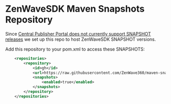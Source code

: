 # ZenWaveSDK Maven Snapshots Repository

Since [Central Publisher Portal does not currently support SNAPSHOT releases](https://central.sonatype.org/faq/snapshot-releases/) we set up this repo to host ZenWaveSDK SNAPSHOT versions.

Add this repository to your pom.xml to access these SNAPSHOTS:

```xml
	<repositories>
		<repository>
			<id>gh</id>
			<url>https://raw.githubusercontent.com/ZenWave360/maven-snapshots/refs/heads/main</url>
			<snapshots>
				<enabled>true</enabled>
			</snapshots>
		</repository>
	</repositories>
```

